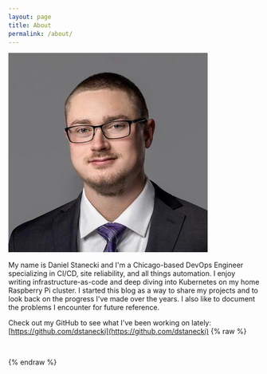 ```yaml
---
layout: page
title: About
permalink: /about/
---
```

![DanielStanecki](/assets/me.jpg)

My name is Daniel Stanecki and I'm a Chicago-based DevOps Engineer specializing in CI/CD, site reliability, and all things automation. I enjoy writing infrastructure-as-code and deep diving into Kubernetes on my home Raspberry Pi cluster. I started this blog as a way to share my projects and to look back on the progress I've made over the years. I also like to document the problems I encounter for future reference. 

Check out my GitHub to see what I've been working on lately: [https://github.com/dstanecki](https://github.com/dstanecki)
{% raw %}
<script src="/assets/js/main.js"></script>
<p id="visitors">&nbsp;</p>
{% endraw %}
